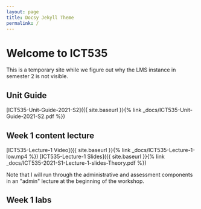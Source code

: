 ```yaml
---
layout: page
title: Docsy Jekyll Theme
permalink: /
---
```


# Welcome to ICT535

This is a temporary site while we figure out why the LMS instance in semester 2 is not visible.

## Unit Guide

[ICT535-Unit-Guide-2021-S2]({{ site.baseurl }}{% link _docs/ICT535-Unit-Guide-2021-S2.pdf %})

## Week 1 content lecture

[ICT535-Lecture-1 Video]({{ site.baseurl }}{% link _docs/ICT535-Lecture-1-low.mp4 %})
[ICT535-Lecture-1 Slides]({{ site.baseurl }}{% link _docs/ICT535-2021-S1-Lecture-1-slides-Theory.pdf %})

Note that I will run through the administrative and assessment components in an "admin" lecture at the beginning of the workshop.

## Week 1 labs

